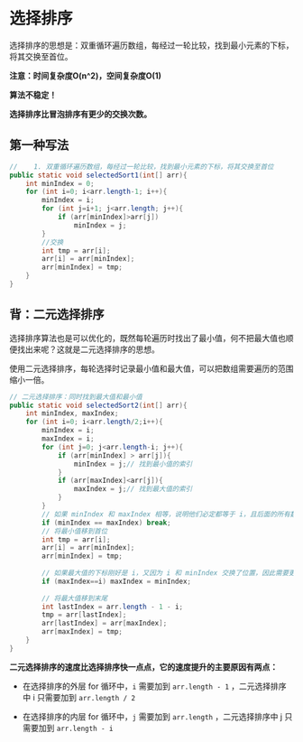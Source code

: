 # 选择排序

选择排序的思想是：双重循环遍历数组，每经过一轮比较，找到最小元素的下标，将其交换至首位。

**注意：时间复杂度O(n^2)，空间复杂度O(1)**

**算法不稳定！**

**选择排序比冒泡排序有更少的交换次数。**



## 第一种写法

```java
//    1. 双重循环遍历数组，每经过一轮比较，找到最小元素的下标，将其交换至首位
public static void selectedSort1(int[] arr){
    int minIndex = 0;
    for (int i=0; i<arr.length-1; i++){
        minIndex = i;
        for (int j=i+1; j<arr.length; j++){
            if (arr[minIndex]>arr[j])
                minIndex = j;
        }
        //交换
        int tmp = arr[i];
        arr[i] = arr[minIndex];
        arr[minIndex] = tmp;
    }
}
```



## 背：二元选择排序

选择排序算法也是可以优化的，既然每轮遍历时找出了最小值，何不把最大值也顺便找出来呢？这就是二元选择排序的思想。

使用二元选择排序，每轮选择时记录最小值和最大值，可以把数组需要遍历的范围缩小一倍。

```java
// 二元选择排序：同时找到最大值和最小值
public static void selectedSort2(int[] arr){
    int minIndex, maxIndex;
    for (int i=0; i<arr.length/2;i++){
        minIndex = i;
        maxIndex = i;
        for (int j=0; j<arr.length-i; j++){
            if (arr[minIndex] > arr[j]){
                minIndex = j;// 找到最小值的索引
            }
            if (arr[maxIndex]<arr[j]){
                maxIndex = j;// 找到最大值的索引
            }
        }
        // 如果 minIndex 和 maxIndex 相等，说明他们必定都等于 i，且后面的所有数字都相等，因此此时排序已经完成
        if (minIndex == maxIndex) break;
        // 将最小值移到首位
        int tmp = arr[i];
        arr[i] = arr[minIndex];
        arr[minIndex] = tmp;
        
        // 如果最大值的下标刚好是 i，又因为 i 和 minIndex 交换了位置，因此需要更新 maxIndex
        if (maxIndex==i) maxIndex = minIndex;
        
        // 将最大值移到末尾
        int lastIndex = arr.length - 1 - i;
        tmp = arr[lastIndex];
        arr[lastIndex] = arr[maxIndex];
        arr[maxIndex] = tmp;
    }
}
```



**二元选择排序的速度比选择排序快一点点，它的速度提升的主要原因有两点：**

- 在选择排序的外层 for 循环中，`i` 需要加到 `arr.length - 1` ，二元选择排序中 i 只需要加到 `arr.length / 2`

- 在选择排序的内层 for 循环中，`j` 需要加到 `arr.length` ，二元选择排序中 j 只需要加到 `arr.length - i`

























